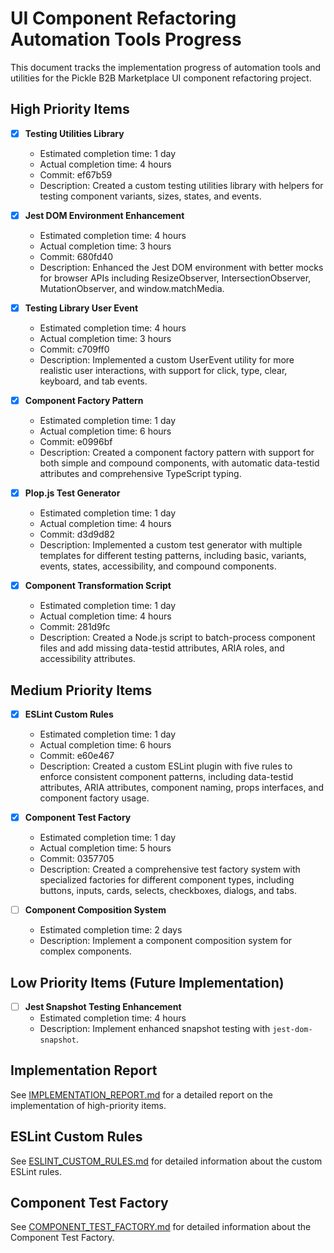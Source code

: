 # UI Component Refactoring Automation Tools Progress

This document tracks the implementation progress of automation tools and utilities for the Pickle B2B Marketplace UI component refactoring project.

## High Priority Items

- [x] **Testing Utilities Library**
  - Estimated completion time: 1 day
  - Actual completion time: 4 hours
  - Commit: ef67b59
  - Description: Created a custom testing utilities library with helpers for testing component variants, sizes, states, and events.

- [x] **Jest DOM Environment Enhancement**
  - Estimated completion time: 4 hours
  - Actual completion time: 3 hours
  - Commit: 680fd40
  - Description: Enhanced the Jest DOM environment with better mocks for browser APIs including ResizeObserver, IntersectionObserver, MutationObserver, and window.matchMedia.

- [x] **Testing Library User Event**
  - Estimated completion time: 4 hours
  - Actual completion time: 3 hours
  - Commit: c709ff0
  - Description: Implemented a custom UserEvent utility for more realistic user interactions, with support for click, type, clear, keyboard, and tab events.

- [x] **Component Factory Pattern**
  - Estimated completion time: 1 day
  - Actual completion time: 6 hours
  - Commit: e0996bf
  - Description: Created a component factory pattern with support for both simple and compound components, with automatic data-testid attributes and comprehensive TypeScript typing.

- [x] **Plop.js Test Generator**
  - Estimated completion time: 1 day
  - Actual completion time: 4 hours
  - Commit: d3d9d82
  - Description: Implemented a custom test generator with multiple templates for different testing patterns, including basic, variants, events, states, accessibility, and compound components.

- [x] **Component Transformation Script**
  - Estimated completion time: 1 day
  - Actual completion time: 4 hours
  - Commit: 281d9fc
  - Description: Created a Node.js script to batch-process component files and add missing data-testid attributes, ARIA roles, and accessibility attributes.

## Medium Priority Items

- [x] **ESLint Custom Rules**
  - Estimated completion time: 1 day
  - Actual completion time: 6 hours
  - Commit: e60e467
  - Description: Created a custom ESLint plugin with five rules to enforce consistent component patterns, including data-testid attributes, ARIA attributes, component naming, props interfaces, and component factory usage.

- [x] **Component Test Factory**
  - Estimated completion time: 1 day
  - Actual completion time: 5 hours
  - Commit: 0357705
  - Description: Created a comprehensive test factory system with specialized factories for different component types, including buttons, inputs, cards, selects, checkboxes, dialogs, and tabs.

- [ ] **Component Composition System**
  - Estimated completion time: 2 days
  - Description: Implement a component composition system for complex components.

## Low Priority Items (Future Implementation)

- [ ] **Jest Snapshot Testing Enhancement**
  - Estimated completion time: 4 hours
  - Description: Implement enhanced snapshot testing with `jest-dom-snapshot`.

## Implementation Report

See [IMPLEMENTATION_REPORT.md](IMPLEMENTATION_REPORT.md) for a detailed report on the implementation of high-priority items.

## ESLint Custom Rules

See [ESLINT_CUSTOM_RULES.md](docs/ESLINT_CUSTOM_RULES.md) for detailed information about the custom ESLint rules.

## Component Test Factory

See [COMPONENT_TEST_FACTORY.md](docs/COMPONENT_TEST_FACTORY.md) for detailed information about the Component Test Factory.
